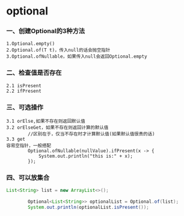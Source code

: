 optional
==

### 一、创建Optional的3种方法

```
1.Optional.empty()
2.Optional.of(T t)，传入null的话会抛空指针
3.Optional.ofNullable，如果传入null会返回Optional.empty
```

### 二、检查值是否存在
```
2.1 isPresent
2.2 ifPresent
```

### 三、可选操作
```
3.1 orElse,如果不存在则返回默认值
3.2 orElseGet，如果不存在则返回计算的默认值
        //区别在于，仅当不存在时才计算默认值(如果默认值很贵的话)
3.3 get  
容易空指针，一般搭配        
        Optional.ofNullable(nullValue).ifPresent(x -> {
            System.out.println("this is:" + x);
        });
```

### 四、可以放集合
```java
List<String> list = new ArrayList<>();
        
        Optional<List<String>> optionalList = Optional.of(list);
        System.out.println(optionalList.isPresent());
```
